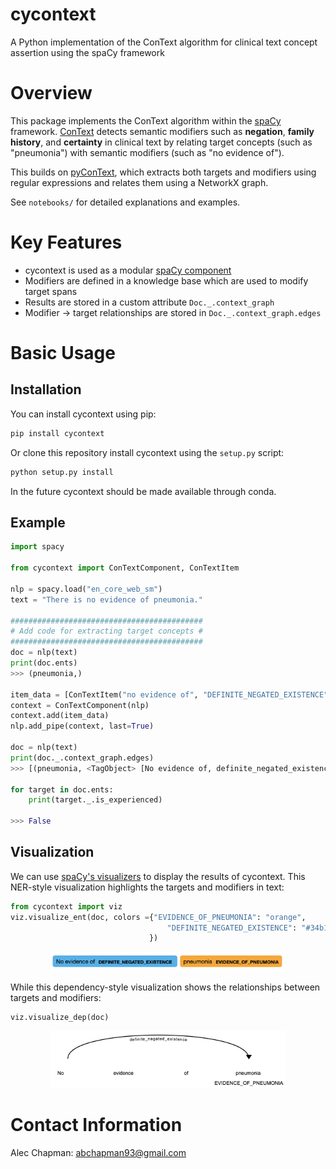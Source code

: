 # cycontext
A Python implementation of the ConText algorithm for clinical text concept assertion using the spaCy framework

# Overview
This package implements the ConText algorithm within the [spaCy](https://spacy.io) framework. 
[ConText](https://www.sciencedirect.com/science/article/pii/S1532046409000744) detects semantic modifiers such as **negation**, 
**family history**, and **certainty** in clinical text by
relating target concepts (such as "pneumonia") with semantic modifiers (such as "no evidence of"). 

This builds on [pyConText](https://github.com/chapmanbe/pyConTextNLP), which extracts both targets and modifiers using
regular expressions and relates them using a NetworkX graph.

See `notebooks/` for detailed explanations and examples.

# Key Features
- cycontext is used as a modular [spaCy component](https://spacy.io/usage/processing-pipelines)
- Modifiers are defined in a knowledge base which are used to modify target spans
- Results are stored in a custom attribute `Doc._.context_graph`
- Modifier -> target relationships are stored in `Doc._.context_graph.edges`

# Basic Usage

## Installation
You can install cycontext using pip:
```bash
pip install cycontext
```

Or clone this repository install cycontext using the `setup.py` script:
```python
python setup.py install
```

In the future cycontext should be made available through conda.

## Example
```python
import spacy

from cycontext import ConTextComponent, ConTextItem

nlp = spacy.load("en_core_web_sm")
text = "There is no evidence of pneumonia."

###########################################
# Add code for extracting target concepts #
###########################################
doc = nlp(text)
print(doc.ents)
>>> (pneumonia,)

item_data = [ConTextItem("no evidence of", "DEFINITE_NEGATED_EXISTENCE", rule="forward")]
context = ConTextComponent(nlp)
context.add(item_data)
nlp.add_pipe(context, last=True)

doc = nlp(text)
print(doc._.context_graph.edges)
>>> [(pneumonia, <TagObject> [No evidence of, definite_negated_existence])]

for target in doc.ents:
    print(target._.is_experienced)

>>> False
```

## Visualization
We can use [spaCy's visualizers](https://spacy.io/usage/visualizers) to display the results of cycontext.
This NER-style visualization highlights the targets and modifiers in text:

```python
from cycontext import viz
viz.visualize_ent(doc, colors ={"EVIDENCE_OF_PNEUMONIA": "orange",
                                   "DEFINITE_NEGATED_EXISTENCE": "#34b1eb",
                               })
``` 

<p align="center"><img width="75%" src="docs/ent_viz.png" /></p>

While this dependency-style visualization shows the relationships between targets and modifiers:
```python
viz.visualize_dep(doc)
``` 
<p align="center"><img width="75%" src="docs/dep_viz.png" /></p>


# Contact Information
Alec Chapman: abchapman93@gmail.com

